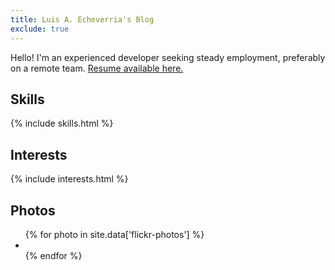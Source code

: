 ```yaml
---
title: Luis A. Echeverria's Blog
exclude: true
---
```


Hello! I'm an experienced developer seeking steady employment, preferably on a remote team. <a href="articles/luis-a-echeverria-resume">Resume available here.</a>
  
  

## Skills

{% include skills.html %}

## Interests

{% include interests.html %}

<!--https://www.flickr.com/photos/pixelsnob-->

## Photos

<ul class="photos-list">
  {% for photo in site.data['flickr-photos'] %}
    <li class="photo">
      <a class="lazy-load" data-background-image="{{ photo.url_s }}"></a>
    </li>
  {% endfor %}
</ul>
